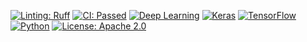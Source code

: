 [![Linting: Ruff](https://img.shields.io/badge/linting-ruff-yellowgreen)](https://github.com/charliermarsh/ruff)
[![CI: Passed](https://img.shields.io/badge/CI-Passed-brightgreen)](https://github.com/jvachier/Sentiment_Analysis/actions)
[![Deep Learning](https://img.shields.io/badge/Deep%20Learning-TensorFlow-orange)](https://www.tensorflow.org/)
[![Keras](https://img.shields.io/badge/Keras-red)](https://keras.io/)
[![TensorFlow](https://img.shields.io/badge/TensorFlow-2.0%2B-orange)](https://www.tensorflow.org/)
[![Python](https://img.shields.io/badge/Python-3.8%2B-blue)](https://www.python.org/)
[![License: Apache 2.0](https://img.shields.io/badge/License-Apache%202.0-blue.svg)](https://opensource.org/licenses/Apache-2.0)

